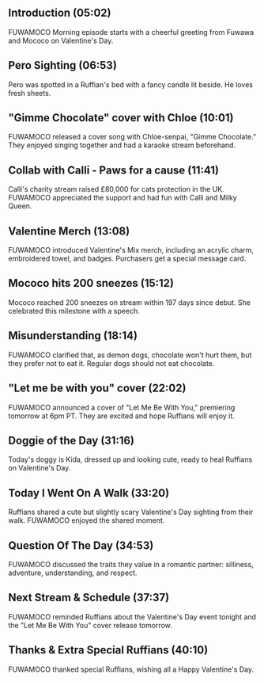 ## Introduction (05:02)

FUWAMOCO Morning episode starts with a cheerful greeting from Fuwawa and Mococo on Valentine's Day.

## Pero Sighting (06:53)

Pero was spotted in a Ruffian's bed with a fancy candle lit beside. He loves fresh sheets.

## "Gimme Chocolate" cover with Chloe (10:01)

FUWAMOCO released a cover song with Chloe-senpai, "Gimme Chocolate." They enjoyed singing together and had a karaoke stream beforehand.

## Collab with Calli - Paws for a cause (11:41)

Calli's charity stream raised £80,000 for cats protection in the UK. FUWAMOCO appreciated the support and had fun with Calli and Milky Queen.

## Valentine Merch (13:08)

FUWAMOCO introduced Valentine's Mix merch, including an acrylic charm, embroidered towel, and badges. Purchasers get a special message card.

## Mococo hits 200 sneezes (15:12)

Mococo reached 200 sneezes on stream within 197 days since debut. She celebrated this milestone with a speech.

## Misunderstanding (18:14)

FUWAMOCO clarified that, as demon dogs, chocolate won't hurt them, but they prefer not to eat it. Regular dogs should not eat chocolate.

## "Let me be with you" cover (22:02)

FUWAMOCO announced a cover of "Let Me Be With You," premiering tomorrow at 6pm PT. They are excited and hope Ruffians will enjoy it.

## Doggie of the Day (31:16)

Today's doggy is Kida, dressed up and looking cute, ready to heal Ruffians on Valentine's Day.

## Today I Went On A Walk (33:20)

Ruffians shared a cute but slightly scary Valentine's Day sighting from their walk. FUWAMOCO enjoyed the shared moment.

## Question Of The Day (34:53)

FUWAMOCO discussed the traits they value in a romantic partner: silliness, adventure, understanding, and respect.

## Next Stream & Schedule (37:37)

FUWAMOCO reminded Ruffians about the Valentine's Day event tonight and the "Let Me Be With You" cover release tomorrow.

## Thanks & Extra Special Ruffians (40:10)

FUWAMOCO thanked special Ruffians, wishing all a Happy Valentine's Day.

